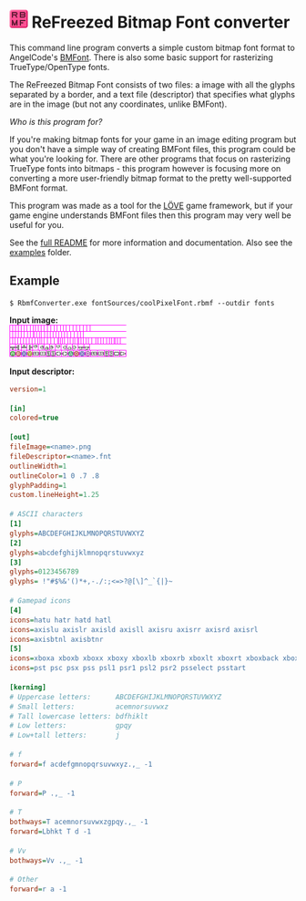 # <img src="gfx/appIcon256.png" width="32" height="32"> ReFreezed Bitmap Font converter

This command line program converts a simple custom bitmap font format to AngelCode's [BMFont](http://www.angelcode.com/products/bmfont/doc/file_format.html).
There is also some basic support for rasterizing TrueType/OpenType fonts.

The ReFreezed Bitmap Font consists of two files: a image with all the glyphs
separated by a border, and a text file (descriptor) that specifies what glyphs
are in the image (but not any coordinates, unlike BMFont).

*Who is this program for?*

If you're making bitmap fonts for your game in an image editing program but
you don't have a simple way of creating BMFont files, this program could be
what you're looking for. There are other programs that focus on rasterizing
TrueType fonts into bitmaps - this program however is focusing more on
converting a more user-friendly bitmap format to the pretty well-supported
BMFont format.

This program was made as a tool for the [LÖVE](https://love2d.org/) game
framework, but if your game engine understands BMFont files then this program
may very well be useful for you.

See the [full README](https://raw.githubusercontent.com/ReFreezed/ReFreezedBitmapFontConverter/master/build/README.txt)
for more information and documentation. Also see the [examples](examples) folder.

## Example
```batch
$ RbmfConverter.exe fontSources/coolPixelFont.rbmf --outdir fonts
```

**Input image:**<br>
![input font](examples/smallPixel.png)

**Input descriptor:**
```ini
version=1

[in]
colored=true

[out]
fileImage=<name>.png
fileDescriptor=<name>.fnt
outlineWidth=1
outlineColor=1 0 .7 .8
glyphPadding=1
custom.lineHeight=1.25

# ASCII characters
[1]
glyphs=ABCDEFGHIJKLMNOPQRSTUVWXYZ
[2]
glyphs=abcdefghijklmnopqrstuvwxyz
[3]
glyphs=0123456789
glyphs= !"#$%&'()*+,-./:;<=>?@[\]^_`{|}~

# Gamepad icons
[4]
icons=hatu hatr hatd hatl
icons=axislu axislr axisld axisll axisru axisrr axisrd axisrl
icons=axisbtnl axisbtnr
[5]
icons=xboxa xboxb xboxx xboxy xboxlb xboxrb xboxlt xboxrt xboxback xboxstart
icons=pst psc psx pss psl1 psr1 psl2 psr2 psselect psstart

[kerning]
# Uppercase letters:      ABCDEFGHIJKLMNOPQRSTUVWXYZ
# Small letters:          acemnorsuvwxz
# Tall lowercase letters: bdfhiklt
# Low letters:            gpqy
# Low+tall letters:       j

# f
forward=f acdefgmnopqrsuvwxyz.,_ -1

# P
forward=P .,_ -1

# T
bothways=T acemnorsuvwxzgpqy.,_ -1
forward=Lbhkt T d -1

# Vv
bothways=Vv .,_ -1

# Other
forward=r a -1
```

